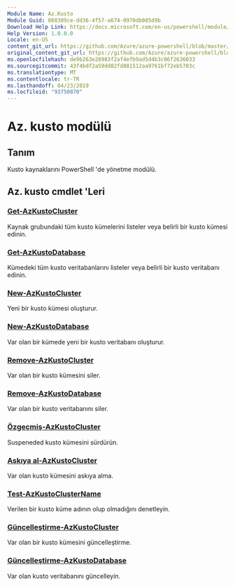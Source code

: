 ```yaml
---
Module Name: Az.Kusto
Module Guid: 868389ce-dd36-4f57-a674-0970db085d9b
Download Help Link: https://docs.microsoft.com/en-us/powershell/module/az.kusto
Help Version: 1.0.0.0
Locale: en-US
content_git_url: https://github.com/Azure/azure-powershell/blob/master/src/Kusto/Kusto/help/Az.Kusto.md
original_content_git_url: https://github.com/Azure/azure-powershell/blob/master/src/Kusto/Kusto/help/Az.Kusto.md
ms.openlocfilehash: de9b263e28983f2af4efb9ad5d4b3c06f2636033
ms.sourcegitcommit: 43f4bdf2a59dd82fd881512aa9761bf72eb5703c
ms.translationtype: MT
ms.contentlocale: tr-TR
ms.lasthandoff: 04/23/2019
ms.locfileid: "93750870"
---
```

# Az. kusto modülü
## Tanım
Kusto kaynaklarını PowerShell 'de yönetme modülü.

## Az. kusto cmdlet 'Leri
### [Get-AzKustoCluster](Get-AzKustoCluster.md)
Kaynak grubundaki tüm kusto kümelerini listeler veya belirli bir kusto kümesi edinin.

### [Get-AzKustoDatabase](Get-AzKustoDatabase.md)
Kümedeki tüm kusto veritabanlarını listeler veya belirli bir kusto veritabanı edinin.

### [New-AzKustoCluster](New-AzKustoCluster.md)
Yeni bir kusto kümesi oluşturur.

### [New-AzKustoDatabase](New-AzKustoDatabase.md)
Var olan bir kümede yeni bir kusto veritabanı oluşturur.

### [Remove-AzKustoCluster](Remove-AzKustoCluster.md)
Var olan bir kusto kümesini siler.

### [Remove-AzKustoDatabase](Remove-AzKustoDatabase.md)
Var olan bir kusto veritabanını siler.

### [Özgeçmiş-AzKustoCluster](Resume-AzKustoCluster.md)
Suspeneded kusto kümesini sürdürün.

### [Askıya al-AzKustoCluster](Suspend-AzKustoCluster.md)
Var olan kusto kümesini askıya alma.

### [Test-AzKustoClusterName](Test-AzKustoClusterName.md)
Verilen bir kusto küme adının olup olmadığını denetleyin.

### [Güncelleştirme-AzKustoCluster](Update-AzKustoCluster.md)
Var olan bir kusto kümesini güncelleştirme.

### [Güncelleştirme-AzKustoDatabase](Update-AzKustoDatabase.md)
Var olan kusto veritabanını güncelleyin.

